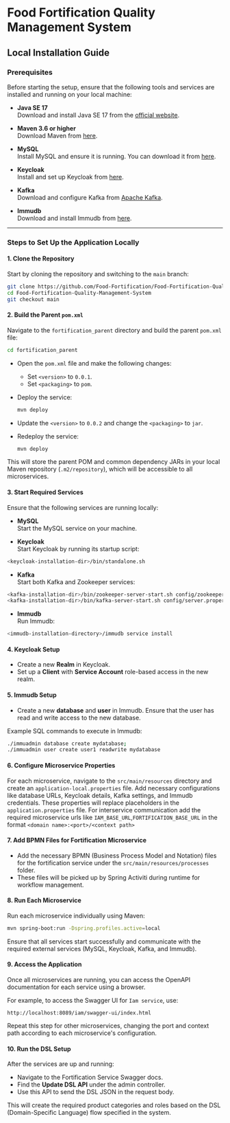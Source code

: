 
# Food Fortification Quality Management System

## Local Installation Guide

### Prerequisites

Before starting the setup, ensure that the following tools and services are installed and running on your local machine:

- **Java SE 17**  
  Download and install Java SE 17 from the [official website](https://www.oracle.com/java/technologies/javase/jdk17-archive-downloads.html).

- **Maven 3.6 or higher**  
  Download Maven from [here](https://maven.apache.org/download.cgi).

- **MySQL**  
  Install MySQL and ensure it is running. You can download it from [here](https://dev.mysql.com/downloads/installer/).

- **Keycloak**  
  Install and set up Keycloak from [here](https://www.keycloak.org/downloads).

- **Kafka**  
  Download and configure Kafka from [Apache Kafka](https://kafka.apache.org/downloads).

- **Immudb**  
  Download and install Immudb from [here](https://docs.immudb.io/master/running/download.html).

---

### Steps to Set Up the Application Locally

#### 1. Clone the Repository

Start by cloning the repository and switching to the `main` branch:

```bash
git clone https://github.com/Food-Fortification/Food-Fortification-Quality-Management-System.git
cd Food-Fortification-Quality-Management-System
git checkout main
```

#### 2. Build the Parent `pom.xml`

Navigate to the `fortification_parent` directory and build the parent `pom.xml` file:

```bash
cd fortification_parent
```

- Open the `pom.xml` file and make the following changes:
    - Set `<version>` to `0.0.1`.
    - Set `<packaging>` to `pom`.

- Deploy the service:

  ```bash
  mvn deploy
  ```

- Update the `<version>` to `0.0.2` and change the `<packaging>` to `jar`.
- Redeploy the service:

  ```bash
  mvn deploy
  ```

This will store the parent POM and common dependency JARs in your local Maven repository (`.m2/repository`), which will be accessible to all microservices.

#### 3. Start Required Services

Ensure that the following services are running locally:

- **MySQL**  
  Start the MySQL service on your machine.

- **Keycloak**  
  Start Keycloak by running its startup script:

```bash
<keycloak-installation-dir>/bin/standalone.sh
```

- **Kafka**  
  Start both Kafka and Zookeeper services:
```bash
<kafka-installation-dir>/bin/zookeeper-server-start.sh config/zookeeper.properties
<kafka-installation-dir>/bin/kafka-server-start.sh config/server.properties
```

- **Immudb**  
  Run Immudb:
```bash
<immudb-installation-directory>/immudb service install 
```


#### 4. Keycloak Setup

- Create a new **Realm** in Keycloak.
- Set up a **Client** with **Service Account** role-based access in the new realm.

#### 5. Immudb Setup

- Create a new **database** and **user** in Immudb. Ensure that the user has read and write access to the new database.

Example SQL commands to execute in Immudb:

```bash
./immuadmin database create mydatabase;
./immuadmin user create user1 readwrite mydatabase
```

#### 6. Configure Microservice Properties

For each microservice, navigate to the `src/main/resources` directory and create an `application-local.properties` file. Add necessary configurations like database URLs, Keycloak details, Kafka settings, and Immudb credentials. These properties will replace placeholders in the `application.properties` file. For interservice communication add the required microservice urls like `IAM_BASE_URL`,`FORTIFICATION_BASE_URL` in the format `<domain name>:<port>/<context path>`


#### 7. Add BPMN Files for Fortification Microservice

- Add the necessary BPMN (Business Process Model and Notation) files for the fortification service under the `src/main/resources/processes` folder.
- These files will be picked up by Spring Activiti during runtime for workflow management.

#### 8. Run Each Microservice

Run each microservice individually using Maven:

```bash
mvn spring-boot:run -Dspring.profiles.active=local
```

Ensure that all services start successfully and communicate with the required external services (MySQL, Keycloak, Kafka, and Immudb).

#### 9. Access the Application

Once all microservices are running, you can access the OpenAPI documentation for each service using a browser.

For example, to access the Swagger UI for `Iam service`, use:

```
http://localhost:8089/iam/swagger-ui/index.html
```

Repeat this step for other microservices, changing the port and context path according to each microservice's configuration.

#### 10. Run the DSL Setup

After the services are up and running:

- Navigate to the Fortification Service Swagger docs.
- Find the **Update DSL API** under the admin controller.
- Use this API to send the DSL JSON in the request body.

This will create the required product categories and roles based on the DSL (Domain-Specific Language) flow specified in the system.


